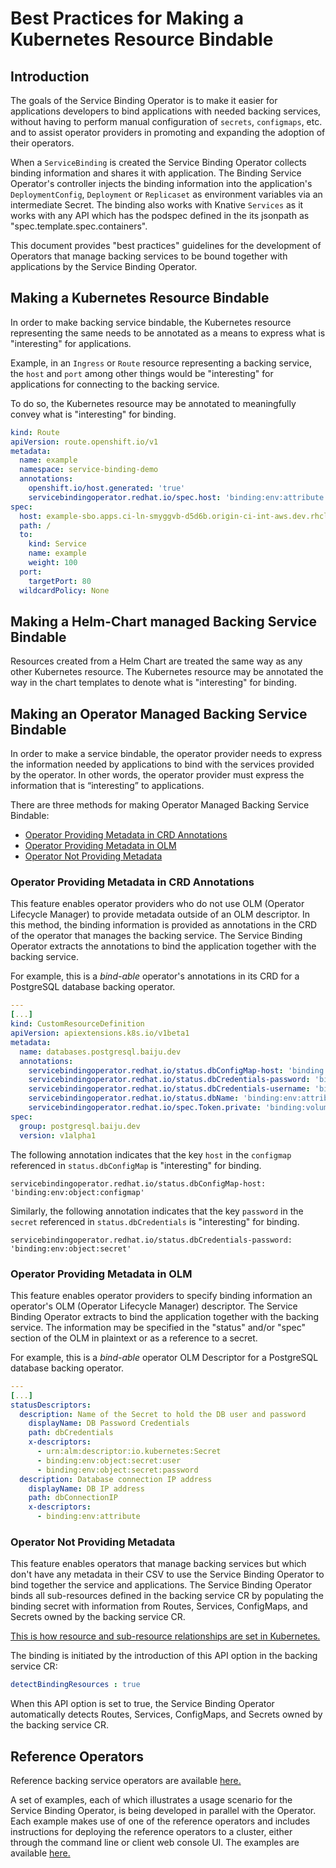 # Best Practices for Making a Kubernetes Resource Bindable

## Introduction

The goals of the Service Binding Operator is to make it easier for
applications developers to bind applications with needed backing
services, without having to perform manual configuration of `secrets`,
`configmaps`, etc. and to assist operator providers in promoting and
expanding the adoption of their operators.

When a `ServiceBinding` is created the Service Binding Operator
collects binding information and shares it with application. The
Binding Service Operator's controller injects the binding information
into the application's `DeploymentConfig`, `Deployment` or `Replicaset`
as environment variables via an intermediate Secret.
The binding also works with Knative `Services` as it works with any API which has the podspec defined in the its jsonpath as
"spec.template.spec.containers".

This document provides "best practices" guidelines for the development of
Operators that manage backing services to be bound together with applications
by the Service Binding Operator.

## Making a Kubernetes Resource Bindable

In order to make backing service bindable, the Kubernetes resource representing the same needs to be annotated as a means to express what is "interesting" for applications.

Example, in an `Ingress` or `Route` resource representing a backing service, the `host` and `port` among other things would be "interesting" for applications for connecting to the backing service.

To do so, the Kubernetes resource may be annotated to meaningfully convey what is "interesting" for binding.

``` yaml
kind: Route
apiVersion: route.openshift.io/v1
metadata:
  name: example
  namespace: service-binding-demo
  annotations:
    openshift.io/host.generated: 'true'
    servicebindingoperator.redhat.io/spec.host: 'binding:env:attribute' #annotate here.
spec:
  host: example-sbo.apps.ci-ln-smyggvb-d5d6b.origin-ci-int-aws.dev.rhcloud.com
  path: /
  to:
    kind: Service
    name: example
    weight: 100
  port:
    targetPort: 80
  wildcardPolicy: None
```

## Making a Helm-Chart managed Backing Service Bindable

Resources created from a Helm Chart are treated the same way as any other Kubernetes resource. The Kubernetes resource may be annotated the way in the chart templates to denote what is "interesting" for binding.


## Making an Operator Managed Backing Service Bindable

In order to make a service bindable, the operator provider needs to express
the information needed by applications to bind with the services provided by
the operator. In other words, the operator provider must express the
information that is “interesting” to applications.

There are three methods for making Operator Managed Backing Service Bindable:

* [Operator Providing Metadata in CRD Annotations](#operator-providing-metadata-in-crd-annotations)
* [Operator Providing Metadata in OLM](#operator-providing-metadata-in-olm)
* [Operator Not Providing Metadata](#operator-not-providing-metadata)

### Operator Providing Metadata in CRD Annotations

This feature enables operator providers who do not use OLM (Operator Lifecycle
Manager) to provide metadata outside of an OLM descriptor. In this method,
the binding information is provided as annotations in the CRD of the operator
that manages the backing service. The Service Binding Operator extracts the
annotations to bind the application together with the backing service.

For example, this is a *bind-able* operator's annotations in its CRD for a
PostgreSQL database backing operator.
``` yaml
---
[...]
kind: CustomResourceDefinition
apiVersion: apiextensions.k8s.io/v1beta1
metadata:
  name: databases.postgresql.baiju.dev
  annotations:
    servicebindingoperator.redhat.io/status.dbConfigMap-host: 'binding:env:object:configmap'
    servicebindingoperator.redhat.io/status.dbCredentials-password: 'binding:env:object:secret'
    servicebindingoperator.redhat.io/status.dbCredentials-username: 'binding:env:object:secret'
    servicebindingoperator.redhat.io/status.dbName: 'binding:env:attribute'
    servicebindingoperator.redhat.io/spec.Token.private: 'binding:volumemount:secret'
spec:
  group: postgresql.baiju.dev
  version: v1alpha1
```

The following annotation indicates that the key `host` in the `configmap` referenced in `status.dbConfigMap`
is "interesting" for binding.

```
servicebindingoperator.redhat.io/status.dbConfigMap-host: 'binding:env:object:configmap'
```

Similarly, the following annotation indicates that the key `password` in the `secret` referenced in `status.dbCredentials`
is "interesting" for binding.

```
servicebindingoperator.redhat.io/status.dbCredentials-password: 'binding:env:object:secret'
```

### Operator Providing Metadata in OLM

This feature enables operator providers to specify binding information an
operator's OLM (Operator Lifecycle Manager) descriptor. The Service Binding
Operator extracts to bind the application together with the backing service.
The information may be specified in the "status" and/or "spec" section of the
OLM in plaintext or as a reference to a secret.

For example, this is a *bind-able* operator OLM Descriptor for a
PostgreSQL database backing operator.
``` yaml
---
[...]
statusDescriptors:
  description: Name of the Secret to hold the DB user and password
    displayName: DB Password Credentials
    path: dbCredentials
    x-descriptors:
      - urn:alm:descriptor:io.kubernetes:Secret
      - binding:env:object:secret:user
      - binding:env:object:secret:password
  description: Database connection IP address
    displayName: DB IP address
    path: dbConnectionIP
    x-descriptors:
      - binding:env:attribute
```

### Operator Not Providing Metadata

This feature enables operators that manage backing services but which don't
have any metadata in their CSV to use the Service Binding Operator to bind
together the service and applications. The Service Binding Operator binds all
sub-resources defined in the backing service CR by populating the binding
secret with information from Routes, Services, ConfigMaps, and Secrets owned
by the backing service CR.

[This is how resource and sub-resource relationships are set in
Kubernetes.](https://kubernetes.io/docs/concepts/workloads/controllers/garbage-collection/#owners-and-dependents)

The binding is initiated by the introduction of this API option in the backing service CR:
``` yaml
detectBindingResources : true
```
When this API option is set to true, the Service Binding Operator
automatically detects Routes, Services, ConfigMaps, and Secrets owned by
the backing service CR.

## Reference Operators

Reference backing service operators are available [here.](https://github.com/operator-backing-service-samples)

A set of examples, each of which illustrates a usage scenario for the
Service Binding Operator, is being developed in parallel with the Operator.
Each example makes use of one of the reference operators and includes
instructions for deploying the reference operators to a cluster, either
through the command line or client web console UI. The examples are
available [here.](https://github.com/redhat-developer/service-binding-operator/blob/master/README.md#example-scenarios)
